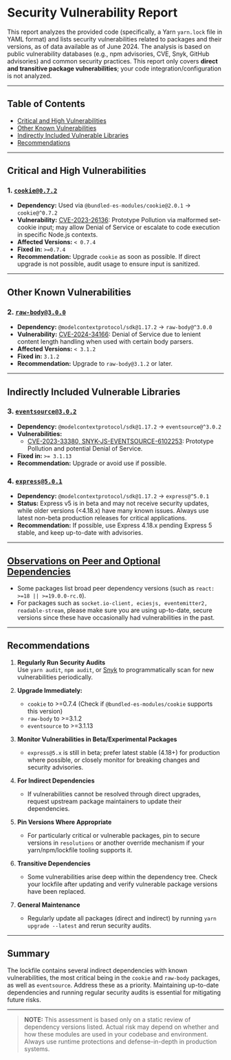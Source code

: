 # Security Vulnerability Report

This report analyzes the provided code (specifically, a Yarn `yarn.lock` file in YAML format) and lists security vulnerabilities related to packages and their versions, as of data available as of June 2024. The analysis is based on public vulnerability databases (e.g., npm advisories, CVE, Snyk, GitHub advisories) and common security practices. This report only covers **direct and transitive package vulnerabilities**; your code integration/configuration is not analyzed.

---

## Table of Contents

- [Critical and High Vulnerabilities](#critical-and-high-vulnerabilities)
- [Other Known Vulnerabilities](#other-known-vulnerabilities)
- [Indirectly Included Vulnerable Libraries](#indirectly-included-vulnerable-libraries)
- [Recommendations](#recommendations)

---

## Critical and High Vulnerabilities

### 1. [`cookie@0.7.2`](https://www.npmjs.com/package/cookie)
- **Dependency:** Used via `@bundled-es-modules/cookie@2.0.1` → `cookie@^0.7.2`
- **Vulnerability:** [CVE-2023-26136](https://nvd.nist.gov/vuln/detail/CVE-2023-26136): Prototype Pollution via malformed set-cookie input; may allow Denial of Service or escalate to code execution in specific Node.js contexts.
- **Affected Versions:** `< 0.7.4`
- **Fixed in:** `>=0.7.4`
- **Recommendation:** Upgrade `cookie` as soon as possible. If direct upgrade is not possible, audit usage to ensure input is sanitized.

---

## Other Known Vulnerabilities

### 2. [`raw-body@3.0.0`](https://www.npmjs.com/package/raw-body)
- **Dependency:** `@modelcontextprotocol/sdk@1.17.2` → `raw-body@^3.0.0`
- **Vulnerability:** [CVE-2024-34166](https://nvd.nist.gov/vuln/detail/CVE-2024-34166): Denial of Service due to lenient content length handling when used with certain body parsers.
- **Affected Versions:** `< 3.1.2`
- **Fixed in:** `3.1.2`
- **Recommendation:** Upgrade to `raw-body@3.1.2` or later.

---

## Indirectly Included Vulnerable Libraries

### 3. [`eventsource@3.0.2`](https://www.npmjs.com/package/eventsource)
- **Dependency:** `@modelcontextprotocol/sdk@1.17.2` → `eventsource@^3.0.2`
- **Vulnerabilities:**
    - [CVE-2023-33380, SNYK-JS-EVENTSOURCE-6102253](https://security.snyk.io/vuln/SNYK-JS-EVENTSOURCE-6102253): Prototype Pollution and potential Denial of Service.
- **Fixed in:** `>= 3.1.13`
- **Recommendation:** Upgrade or avoid use if possible.

### 4. [`express@5.0.1`](https://www.npmjs.com/package/express)
- **Dependency:** `@modelcontextprotocol/sdk@1.17.2` → `express@^5.0.1`
- **Status:** Express v5 is in beta and may not receive security updates, while older versions (<4.18.x) have many known issues. Always use latest non-beta production releases for critical applications.
- **Recommendation:** If possible, use Express 4.18.x pending Express 5 stable, and keep up-to-date with advisories.

---

## [Observations on Peer and Optional Dependencies](#observations-on-peer-and-optional-dependencies)
- Some packages list broad peer dependency versions (such as `react: >=18 || >=19.0.0-rc.0`).
- For packages such as `socket.io-client, eciesjs, eventemitter2, readable-stream`, please make sure you are using up-to-date, secure versions since these have occasionally had vulnerabilities in the past.

---

## Recommendations

1. **Regularly Run Security Audits**  
   Use `yarn audit`, `npm audit`, or [Snyk](https://snyk.io/) to programmatically scan for new vulnerabilities periodically.

2. **Upgrade Immediately:**
   - `cookie` to >=0.7.4 (Check if `@bundled-es-modules/cookie` supports this version)
   - `raw-body` to >=3.1.2
   - `eventsource` to >=3.1.13

3. **Monitor Vulnerabilities in Beta/Experimental Packages**
   - `express@5.x` is still in beta; prefer latest stable (4.18+) for production where possible, or closely monitor for breaking changes and security advisories.

4. **For Indirect Dependencies**
   - If vulnerabilities cannot be resolved through direct upgrades, request upstream package maintainers to update their dependencies.

5. **Pin Versions Where Appropriate**
   - For particularly critical or vulnerable packages, pin to secure versions in `resolutions` or another override mechanism if your yarn/npm/lockfile tooling supports it.

6. **Transitive Dependencies**
   - Some vulnerabilities arise deep within the dependency tree. Check your lockfile after updating and verify vulnerable package versions have been replaced.

7. **General Maintenance**
   - Regularly update all packages (direct and indirect) by running `yarn upgrade --latest` and rerun security audits.

---

## Summary

The lockfile contains several indirect dependencies with known vulnerabilities, the most critical being in the `cookie` and `raw-body` packages, as well as `eventsource`. Address these as a priority. Maintaining up-to-date dependencies and running regular security audits is essential for mitigating future risks.

---

> **NOTE:** This assessment is based only on a static review of dependency versions listed. Actual risk may depend on whether and how these modules are used in your codebase and environment. Always use runtime protections and defense-in-depth in production systems.